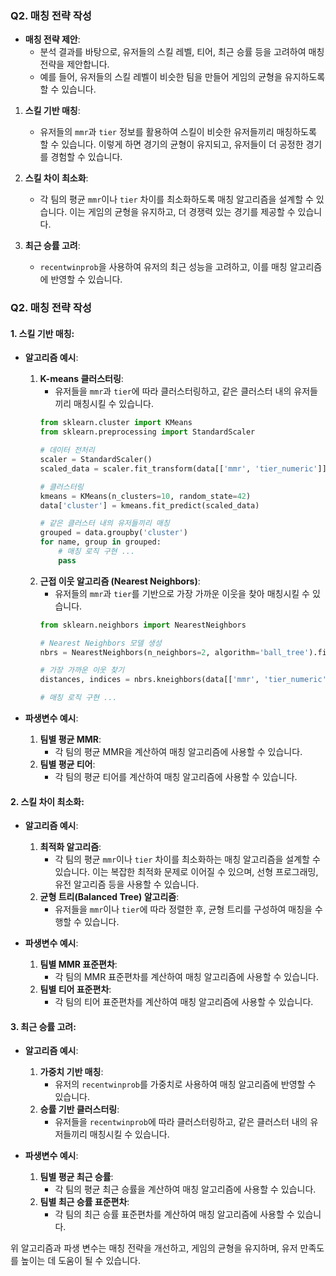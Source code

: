 ### Q2. 매칭 전략 작성
- **매칭 전략 제안**:
    - 분석 결과를 바탕으로, 유저들의 스킬 레벨, 티어, 최근 승률 등을 고려하여 매칭 전략을 제안합니다.
    - 예를 들어, 유저들의 스킬 레벨이 비슷한 팀을 만들어 게임의 균형을 유지하도록 할 수 있습니다.

1. **스킬 기반 매칭**:
   - 유저들의 `mmr`과 `tier` 정보를 활용하여 스킬이 비슷한 유저들끼리 매칭하도록 할 수 있습니다. 이렇게 하면 경기의 균형이 유지되고, 유저들이 더 공정한 경기를 경험할 수 있습니다.

2. **스킬 차이 최소화**:
   - 각 팀의 평균 `mmr`이나 `tier` 차이를 최소화하도록 매칭 알고리즘을 설계할 수 있습니다. 이는 게임의 균형을 유지하고, 더 경쟁력 있는 경기를 제공할 수 있습니다.

3. **최근 승률 고려**:
   - `recentwinprob`을 사용하여 유저의 최근 성능을 고려하고, 이를 매칭 알고리즘에 반영할 수 있습니다.

### Q2. 매칭 전략 작성

#### 1. **스킬 기반 매칭**:
- **알고리즘 예시**:
    1. **K-means 클러스터링**:
        - 유저들을 `mmr`과 `tier`에 따라 클러스터링하고, 같은 클러스터 내의 유저들끼리 매칭시킬 수 있습니다.
        ```python
        from sklearn.cluster import KMeans
        from sklearn.preprocessing import StandardScaler

        # 데이터 전처리
        scaler = StandardScaler()
        scaled_data = scaler.fit_transform(data[['mmr', 'tier_numeric']])

        # 클러스터링
        kmeans = KMeans(n_clusters=10, random_state=42)
        data['cluster'] = kmeans.fit_predict(scaled_data)

        # 같은 클러스터 내의 유저들끼리 매칭
        grouped = data.groupby('cluster')
        for name, group in grouped:
            # 매칭 로직 구현 ...
            pass
        ```
    2. **근접 이웃 알고리즘 (Nearest Neighbors)**:
        - 유저들의 `mmr`과 `tier`를 기반으로 가장 가까운 이웃을 찾아 매칭시킬 수 있습니다.
        ```python
        from sklearn.neighbors import NearestNeighbors

        # Nearest Neighbors 모델 생성
        nbrs = NearestNeighbors(n_neighbors=2, algorithm='ball_tree').fit(data[['mmr', 'tier_numeric']])

        # 가장 가까운 이웃 찾기
        distances, indices = nbrs.kneighbors(data[['mmr', 'tier_numeric']])

        # 매칭 로직 구현 ...
        ```

- **파생변수 예시**:
    1. **팀별 평균 MMR**:
        - 각 팀의 평균 MMR을 계산하여 매칭 알고리즘에 사용할 수 있습니다.
    2. **팀별 평균 티어**:
        - 각 팀의 평균 티어를 계산하여 매칭 알고리즘에 사용할 수 있습니다.

#### 2. **스킬 차이 최소화**:
- **알고리즘 예시**:
    1. **최적화 알고리즘**:
        - 각 팀의 평균 `mmr`이나 `tier` 차이를 최소화하는 매칭 알고리즘을 설계할 수 있습니다. 이는 복잡한 최적화 문제로 이어질 수 있으며, 선형 프로그래밍, 유전 알고리즘 등을 사용할 수 있습니다.
    2. **균형 트리(Balanced Tree) 알고리즘**:
        - 유저들을 `mmr`이나 `tier`에 따라 정렬한 후, 균형 트리를 구성하여 매칭을 수행할 수 있습니다.

- **파생변수 예시**:
    1. **팀별 MMR 표준편차**:
        - 각 팀의 MMR 표준편차를 계산하여 매칭 알고리즘에 사용할 수 있습니다.
    2. **팀별 티어 표준편차**:
        - 각 팀의 티어 표준편차를 계산하여 매칭 알고리즘에 사용할 수 있습니다.

#### 3. **최근 승률 고려**:
- **알고리즘 예시**:
    1. **가중치 기반 매칭**:
        - 유저의 `recentwinprob`를 가중치로 사용하여 매칭 알고리즘에 반영할 수 있습니다.
    2. **승률 기반 클러스터링**:
        - 유저들을 `recentwinprob`에 따라 클러스터링하고, 같은 클러스터 내의 유저들끼리 매칭시킬 수 있습니다.

- **파생변수 예시**:
    1. **팀별 평균 최근 승률**:
        - 각 팀의 평균 최근 승률을 계산하여 매칭 알고리즘에 사용할 수 있습니다.
    2. **팀별 최근 승률 표준편차**:
        - 각 팀의 최근 승률 표준편차를 계산하여 매칭 알고리즘에 사용할 수 있습니다.

위 알고리즘과 파생 변수는 매칭 전략을 개선하고, 게임의 균형을 유지하며, 유저 만족도를 높이는 데 도움이 될 수 있습니다.